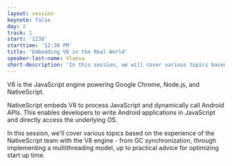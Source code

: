 ```yaml
---
layout: session
keynote: false
day: 2
track: 1
start: '1230'
starttime: '12:30 PM'
title: 'Embedding V8 in the Real World'
speaker-last-name: Vlaeva
short-description: 'In this session, we will cover various topics based on our experiences with the V8 engine - from GC synchronization, through implementing a multithreading model, up to practical advice for optimizing start up time.'
---
```


V8 is the JavaScript engine powering Google Chrome, Node.js, and NativeScript.

NativeScript embeds V8 to process JavaScript and dynamically call Android APIs. This enables developers to write Android applications in JavaScript and directly access the underlying OS.

In this session, we'll cover various topics based on the experience of the NativeScript team with the V8 engine - from GC synchronization, through implementing a multithreading model, up to practical advice for optimizing start up time.
